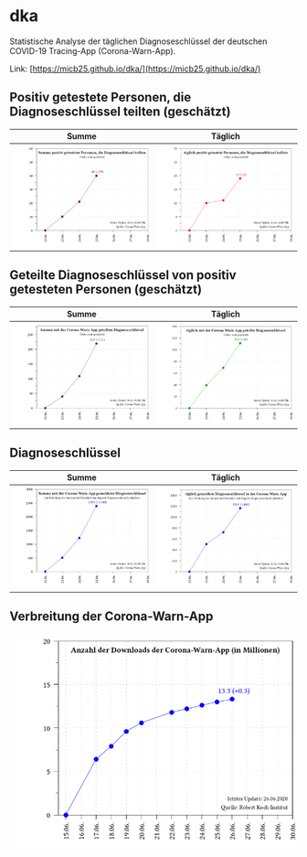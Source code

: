 # dka
Statistische Analyse der täglichen Diagnoseschlüssel der deutschen COVID-19 Tracing-App (Corona-Warn-App).

Link: [https://micb25.github.io/dka/](https://micb25.github.io/dka/)

## Positiv getestete Personen, die Diagnoseschlüssel teilten (geschätzt)
Summe                             |  Täglich
:--------------------------------:|:----------------------------------:
![](plot_sum_users.png)           |  ![](plot_num_users.png)

## Geteilte Diagnoseschlüssel von positiv getesteten Personen (geschätzt)
Summe                             |  Täglich
:--------------------------------:|:----------------------------------:
 ![](plot_sum_keys_submitted.png) |  ![](plot_num_keys_submitted.png)

## Diagnoseschlüssel
Summe                             |  Täglich
:--------------------------------:|:----------------------------------:
 ![](plot_keys_sum.png)           |  ![](plot_keys.png)
 
## Verbreitung der Corona-Warn-App
![](plot_cwa_downloads.png)
